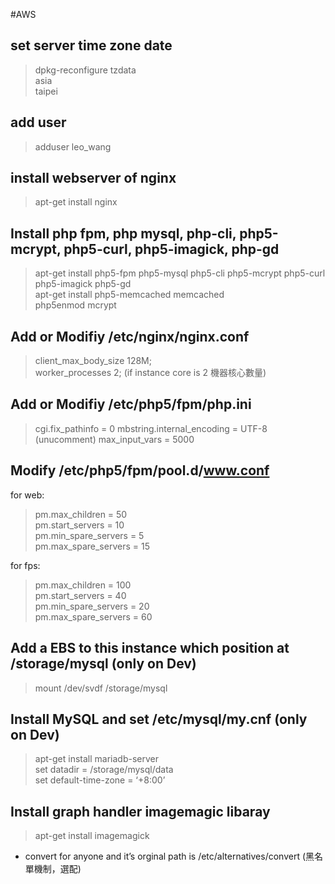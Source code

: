 #AWS

## set server time zone date

> dpkg-reconfigure tzdata		
> asia		
> taipei

## add user

> adduser leo_wang		

## install webserver of nginx

> apt-get install nginx

## Install php fpm, php mysql, php-cli, php5-mcrypt, php5-curl, php5-imagick, php-gd

> apt-get install php5-fpm php5-mysql php5-cli php5-mcrypt php5-curl php5-imagick php5-gd			
> apt-get install php5-memcached memcached		
> php5enmod mcrypt

## Add or Modifiy /etc/nginx/nginx.conf

> client_max_body_size 128M;    
> worker_processes 2; (if instance core is 2 機器核心數量)

## Add or Modifiy /etc/php5/fpm/php.ini 
> cgi.fix_pathinfo = 0
> mbstring.internal_encoding = UTF-8 (unucomment)
> max_input_vars = 5000

## Modify /etc/php5/fpm/pool.d/www.conf

for web: 
> pm.max_children = 50		
> pm.start_servers = 10		
> pm.min_spare_servers = 5		
> pm.max_spare_servers = 15

for fps: 
> pm.max_children = 100		
> pm.start_servers = 40		
> pm.min_spare_servers = 20		
> pm.max_spare_servers = 60

## Add a EBS to this instance which position at /storage/mysql (only on Dev)

> mount /dev/svdf /storage/mysql

## Install MySQL and set /etc/mysql/my.cnf (only on Dev)

> apt-get install mariadb-server		
> set datadir = /storage/mysql/data		
> set default-time-zone = ‘+8:00’

## Install graph handler imagemagic libaray

> apt-get install imagemagick

* convert for anyone and it’s orginal path is /etc/alternatives/convert (黑名單機制，選配)